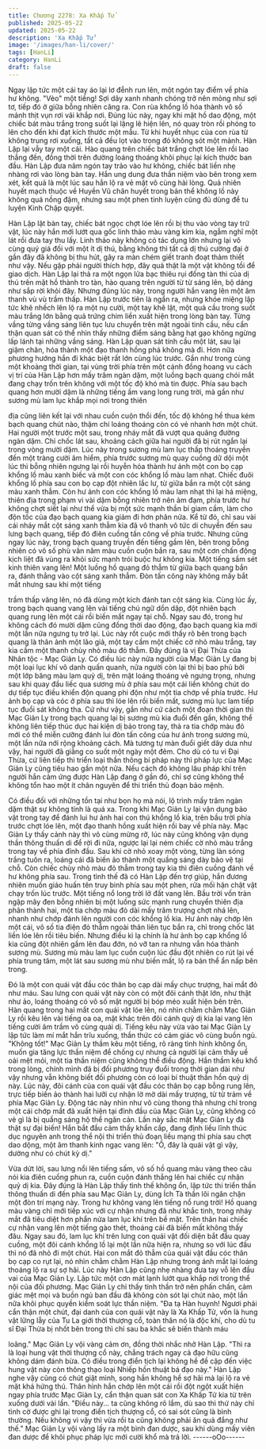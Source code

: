 ```yaml
---
title: Chương 2278: Xa Khấp Tử
published: 2025-05-22
updated: 2025-05-22
description: 'Xa Khấp Tử'
image: '/images/han-li/cover/'
tags: [HanLi]
category: HanLi
draft: false
---
```


Ngay lập tức một cái tay áo lại lơ đễnh run lên, một ngón tay điểm
về phía hư không.
"Vèo" một tiếng!
Sợi dây xanh nhanh chóng trở nên mỏng như sợi tơ, tiếp đó ở
giữa bỗng nhiên căng ra.
Con rùa khổng lồ hóa thành vô số mảnh thịt vụn rơi vãi khắp nơi.
Đúng lúc này, ngay khi mặt hồ dao động, một chiếc bát màu trắng
trong suốt lại lặng lẽ hiện lên, nó quay tròn rồi phóng to lên cho
đến khi đạt kích thước một mẫu.
Từ khi huyết nhục của con rùa từ không trung rơi xuống, tất cả
đều lọt vào trong đó không sót một mảnh.
Hàn Lập lại vẫy tay một cái.
Hào quang trên chiếc bát trắng chợt lóe lên rồi lao thẳng đến,
đồng thời trên đường loáng thoáng khôi phục lại kích thước ban
đầu.
Hàn Lập đưa năm ngón tay trảo vào hư không, chiếc bát liền nhẹ
nhàng rơi vào lòng bàn tay.
Hắn ung dung đưa thần niệm vào bên trong xem xét, kết quả là
một lúc sau hắn lộ ra vẻ mặt vô cùng hài lòng.
Quả nhiên huyết mạch thuộc về Huyền Vũ chân huyết trong bản
thể không lồ này không quá nồng đậm, nhưng sau một phen tinh
luyện cũng đủ dùng để tu luyện Kinh Chập quyết.

Hàn Lập lật bàn tay, chiếc bát ngọc chợt lóe lên rồi bị thu vào
vòng tay trữ vật, lúc này hắn mới lướt qua gốc linh thảo màu vàng
kim kia, ngẫm nghĩ một lát rồi đưa tay thu lấy.
Linh thảo này không có tác dụng lớn nhưng lại vô cùng quý giá
đối với một ít dị thú, bằng không thì tất cả dị thú cường đại ở gần
đây đã không bị thu hút, gây ra màn chém giết tranh đoạt thảm
thiết như vậy.
Nếu gặp phải người thích hợp, đây quả thật là một vật không tồi
để giao dịch.
Hàn Lập lại thả ra một ngọn lửa bạc thiêu rụi đống tàn thi của dị
thú trên mặt hồ thành tro tàn, hào quang trên người từ từ sáng
lên, bộ dáng như sắp rời khỏi đây.
Nhưng đúng lúc này, trong người hắn vang lên một âm thanh vù
vù trầm thấp.
Hàn Lập trước tiên là ngẩn ra, nhưng khóe miệng lập tức khẽ
nhếch lên lộ ra một nụ cười, một tay khẽ lật, một quả cầu trong
suốt màu trắng lớn bằng quả trứng chim liền xuất hiện trong lòng
bàn tay.
Từng vầng từng vầng sáng liên tục lưu chuyển trên mặt ngoài tinh
cầu, nếu cẩn thận quan sát có thể nhìn thấy những điểm sáng
bằng hạt gạo không ngừng lấp lánh tại những vầng sáng.
Hàn Lập quan sát tinh cầu một lát, sau lại giậm chân, hóa thành
một đạo thanh hồng phá không mà đi.
Hơn nữa phương hướng hắn đi khác biệt rất lớn cùng lúc trước.
Gần như trong cùng một khoảng thời gian, tại vùng trời phía trên
một cánh đồng hoang vu cách vị trí của Hàn Lập hơn mấy trăm
ngàn dặm, một luồng bạch quang chói mắt đang chạy trốn trên
không với một tốc độ khó mà tin được.
Phía sau bạch quang hơn mười dặm là những tiếng ầm vang long
rung trời, mà gần như sương mù lam lục khắp mọi nơi trong thiên

địa cũng liên kết lại với nhau cuồn cuộn thổi đến, tốc độ không hề
thua kém bạch quang chút nào, thậm chí loáng thoáng còn có vẻ
nhanh hơn một chút.
Hai người một trước một sau, trong nháy mắt đã vượt qua quãng
đường ngàn dặm.
Chỉ chốc lát sau, khoảng cách giữa hai người đã bị rút ngắn lại
trong vòng mười dặm.
Lúc này trong sương mù lam lục thấp thoáng truyền đến một
tràng cười âm hiểm, phía trước sương mù quay cuồng dữ dội một
lúc thì bỗng nhiên ngưng lại rồi huyễn hóa thành hư ảnh một con
bọ cạp khổng lồ màu xanh biếc và một con cóc khổng lồ màu lam
nhạt.
Chiếc đuôi khổng lồ phía sau con bọ cạp đột nhiên lắc lư, từ giữa
bắn ra một cột sáng màu xanh thẫm.
Còn hư ảnh con cóc khổng lồ màu lam nhạt thì lại há miệng, thiên
địa trong phạm vi vài dặm bỗng nhiên trở nên ảm đạm, phía trước
hư không chợt siết lại như thể vừa bị một sức mạnh thần bí giam
cầm, làm cho độn tốc của đạo bạch quang kia giảm đi hơn phân
nửa.
Kể từ đó, chỉ sau vài cái nháy mắt cột sáng xanh thẫm kia đã vô
thanh vô tức di chuyển đến sau lưng bạch quang, tiếp đó điên
cuồng tấn công về phía trước.
Nhưng cũng ngay lúc này, trong bạch quang truyền đến tiếng gầm
lên, bên trong bỗng nhiên có vô số phù văn năm màu cuồn cuộn
bắn ra, sau một cơn chấn động kịch liệt đã vùng ra khỏi sức mạnh
trói buộc hư không kia.
Một tiếng sấm sét kinh thiên vang lên!
Một luồng hồ quang đỏ thẫm từ giữa bạch quang bắn ra, đánh
thẳng vào cột sáng xanh thẫm.
Đòn tấn công này không mấy bắt mắt nhưng sau khi một tiếng

trầm thấp văng lên, nó đã dùng một kích đánh tan cột sáng kia.
Cùng lúc ấy, trong bạch quang vang lên vài tiếng chú ngữ dồn
dập, đột nhiên bạch quang rung lên một cái rồi biến mất ngay tại
chỗ.
Ngay sau đó, trong hư không cách đó mười dặm cũng đồng thời
dao động, đạo bạch quang kia mới một lần nữa ngưng tụ trở lại.
Lúc này rốt cuộc mới thấy rõ bên trong bạch quang là thân ảnh
một lão giả, một tay cầm một chiếc cờ nhỏ màu trắng, tay kia cầm
một thanh chùy nhỏ màu đỏ thẫm.
Đây đúng là vị Đại Thừa của Nhân tộc - Mạc Giản Ly.
Có điều lúc này nửa người của Mạc Giản Ly đang bị một loại lục
khí vô danh quấn quanh, nửa người còn lại thì bị bao phủ bởi một
lớp băng màu lam quỷ dị, trên mặt loáng thoáng vẻ ngưng trọng,
nhưng sau khi quay đầu liếc qua sương mù ở phía sau một cái
liền không chút do dự tiếp tục điều khiển độn quang phi độn như
một tia chớp về phía trước.
Hư ảnh bọ cạp và cóc ở phía sau thì lóe lên rồi biến mất, sương
mù lục lam tiếp tục đuổi sát không tha. Cứ như vậy, gần như cứ
cách một đoạn thời gian thì Mạc Giản Ly trong bạch quang lại bị
sương mù kia đuổi đến gần, không thể không liên tiếp thúc dục
hai kiện dị bảo trong tay, thả ra tia chớp màu đỏ mới có thể miễn
cưỡng đánh lui đòn tấn công của hư ảnh trong sương mù, một
lần nữa nới rộng khoảng cách.
Mà tương tự màn đuổi giết dây dưa như vậy, hai người đã giằng
co suốt một ngày một đêm.
Cho dù có tu vi Đại Thừa, cứ liên tiếp thi triển loại thần thông bí
pháp này thì pháp lực của Mạc Giản Ly cũng tiêu hao gần một
nửa.
Nếu cách đó không lâu pháp khí trên người hắn cảm ứng được
Hàn Lập đang ở gần đó, chỉ sợ cũng không thể không tổn hao
một ít chân nguyên để thi triển thủ đoạn bảo mệnh.

Có điều đối với những tồn tại như bọn họ mà nói, lộ trình mấy
trăm ngàn dặm thật sự không tính là quá xa.
Trong khi Mạc Giản Ly lại vận dụng bảo vật trong tay để đánh lui
hư ảnh hai con thú khổng lồ kia, trên bầu trời phía trước chợt lóe
lên, một đạo thanh hồng xuất hiện rồi bay về phía này.
Mạc Giản Ly thấy cảnh này thì vô cùng mừng rỡ, lúc này cũng
không vận dụng thần thông thuấn di để rời đi nữa, ngược lại lại
ném chiếc cờ nhỏ màu trắng trong tay về phía đỉnh đầu.
Sau khi cờ nhỏ xoay một vòng, từng làn sóng trắng tuôn ra, loáng
cái đã biến ảo thành một quầng sáng dày bảo vệ tại chỗ.
Còn chiếc chùy nhỏ màu đỏ thẫm trong tay kia thì điên cuồng
đánh về hư không phía sau.
Trong tình thế đã có Hàn Lập đến trợ giúp, hắn đương nhiên
muốn giáo huấn tên truy binh phía sau một phen, rửa mối hận
chật vật chạy trốn lúc trước.
Một tiếng nổ long trời lở đất vang lên.
Bầu trời vốn tràn ngập mây đen bỗng nhiên bị một luồng sức
mạnh rung chuyển thiên địa phân thành hai, một tia chớp màu đỏ
dài mấy trăm trượng chợt nhá lên, nhanh như chớp đánh lên
người con cóc khổng lồ kia.
Hư ảnh này chớp lên một cái, vô số tia điện đỏ thẫm ngoài thân
liên tục bắn ra, chỉ trong chốc lát liền lóe lên rồi tiêu biến.
Nhưng điều kì lạ chính là hư ảnh bọ cạp khổng lồ kia cũng đột
nhiên gầm lên đau đớn, nó vỡ tan ra nhưng vẫn hóa thành sương
mù.
Sương mù màu lam lục cuồn cuộn lúc đầu đột nhiên co rút lại về
phía trung tâm, một lát sau sương mù như biến mất, lộ ra bản thể
ẩn nấp bên trong.

Đó là một con quái vật đầu cóc thân bọ cạp dài mấy chục trượng,
hai mắt đỏ như máu.
Sau lưng con quái vật này còn có một đôi cánh thật lớn, như thật
như ảo, loáng thoáng có vô số mặt người bị bóp méo xuất hiện
bên trên.
Hàn quang trong hai mắt con quái vật lóe lên, nó nhìn chằm chằm
Mạc Giản Ly rồi kêu lên vài tiếng oa oa, mặt khác trên đôi cánh
quỷ dị kia lại vang lên tiếng cười âm trầm vô cùng quái dị.
Tiếng kêu này vừa vào tai Mạc Giản Ly lập tức làm mí mắt hắn
trĩu xuống, thần thức có cảm giác vô cùng buồn ngủ.
"Không tốt!"
Mạc Giản Ly thầm kêu một tiếng, rõ ràng tình hình không ổn,
muốn gia tăng lực thần niệm để chống cự nhưng cả người lại
cảm thấy uể oải mệt mỏi, một tia thần niệm cũng không thể điều
động.
Hắn thầm kêu khổ trong lòng, chính mình đã bị đối phương truy
đuổi trong thời gian dài như vậy nhưng vẫn không biết đối
phương còn có loại bí thuật thần hồn quỷ dị này.
Lúc này, đôi cánh của con quái vật đầu cóc thân bọ cạp bỗng
rung lên, trực tiếp biến ảo thành hai lưỡi cự nhận lờ mờ dài mấy
trượng, từ từ trảm về phía Mạc Giản Ly.
Động tác này nhìn như vô cùng thong thả nhưng chỉ trong một cái
chớp mắt đã xuất hiện tại đỉnh đầu của Mạc Giản Ly, cũng không
có vẻ gì là bị quầng sáng hộ thể ngăn cản.
Lần này sắc mặt Mạc Giản Ly đã thật sự đại biến!
Hắn bắt đầu cảm thấy khẩn cấp, đang định liều lĩnh thúc dục
nguyên anh trong thể nội thi triển thủ đoạn liều mạng thì phía sau
chợt dao dộng, một âm thanh kinh ngạc vang lên:
"Ồ, đây là quái vật gì vậy, dường như có chút kỳ dị."

Vừa dứt lời, sau lưng nổi lên tiếng sấm, vô số hồ quang màu
vàng theo câu nói kia điên cuồng phun ra, cuồn cuộn đánh thẳng
lên hai chiếc cự nhận quỷ dị kia.
Đây đúng là Hàn Lập thấy tình thế không ổn, lập tức thi triển thần
thông thuấn di đến phía sau Mạc Giản Ly, dùng Ích Tà thần lôi
ngăn chặn một đòn trí mạng này.
Trong hư không vang lên tiếng nổ rung trời!
Hồ quang màu vàng chỉ mới tiếp xúc với cự nhận nhưng đã như
khắc tinh, trong nháy mắt đã tiêu diệt hơn phẩn nửa lam lục khí
trên bề mặt.
Trên thân hai chiếc cự nhận vang lên một tiếng gào thét, thoáng
cái đã biến mất không thấy đâu.
Ngay sau đó, lam lục khí trên lưng con quái vật đối diện bắt đầu
quay cuồng, một đôi cánh khổng lồ lại một lần nữa hiện ra, nhưng
so với lúc đầu thì nó đã nhỏ đi một chút.
Hai con mắt đỏ thẫm của quái vật đầu cóc thân bọ cạp co rụt lại,
nó nhìn chằm chằm Hàn Lập nhưng trong ánh mắt lại loáng
thoáng lộ ra sự sợ hãi.
Lúc này Hàn Lập cũng nhẹ nhàng đưa tay vỗ lên đầu vai của Mạc
Giản Ly.
Lập tức một cơn mát lạnh lướt qua khắp nơi trong thể nội của đối
phương.
Mạc Giản Ly chỉ thấy tinh thần trở nên phấn chấn, cảm giác mệt
mọi và buồn ngủ ban đầu đã không còn sót lại chút nào, một lần
nữa khôi phục quyền kiểm soát lực thần niệm.
"Đa tạ Hàn huynh! Ngươi phải cẩn thận một chút, đại danh của
con quái vật này là Xa Khấp Tử, vốn là hung vật lững lẫy của Tu
La giới thời thượng cổ, toàn thân nó là độc khí, cho dù tu sĩ Đại
Thừa bị nhốt bên trong thì chỉ sau ba khắc sẽ biến thành máu

loãng." Mạc Giản Ly vội vàng cảm ơn, đồng thời nhắc nhở Hàn
Lập.
"Thì ra là loại hung vật thời thượng cổ này, chẳng trách ngay cả
đạo hữu cũng không dám đánh bừa. Có điều trong điển tịch lại
không hề đề cập đến việc hung vật này còn thông thạo loại Nhiếp
hồn thuật bá đạo này." Hàn Lập nghe vậy cũng có chút giật mình,
song hắn không hề sợ hãi mà lại lộ ra vẻ mặt khá hứng thú.
Thân hình hắn chớp lên một cái rồi đột ngột xuất hiện ngay phía
trước Mạc Giản Ly, cẩn thận quan sát con Xa Khấp Tử kia từ trên
xuống dưới vài lần.
"Điều này... ta cũng không rõ lắm, dù sao thì thứ này chỉ tình cờ
được ghi lại trong điển tịch thượng cổ, có sai sót cũng là bình
thường. Nếu không vì vậy thì vừa rồi ta cũng không phải ăn quả
đắng như thế." Mạc Giản Ly vội vàng lấy ra một bình đan dược,
sau khi dùng mấy viên đan dược để khôi phục pháp lực mới cười
khổ mà trả lời.
------oOo------
